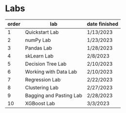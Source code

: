 # Labs

| order  | lab| date finished |
| ---- | ---- | ---- |
| 1  | Quickstart Lab  | 1/13/2023 |
| 2  | numPy Lab  | 1/23/2023 |
| 3  | Pandas Lab  | 1/28/2023 |
| 4  | skLearn Lab  | 2/8/2023 |
| 5  | Decision Tree Lab  | 2/10/2023 |
| 6  | Working with Data Lab  | 2/10/2023 |
| 7  | Regression Lab  | 2/22/2023 |
| 8  | Clustering Lab  | 2/27/2023 |
| 9  | Bagging and Pasting Lab  | 2/28/2023 |
| 10  | XGBoost Lab  | 3/3/2023 |

